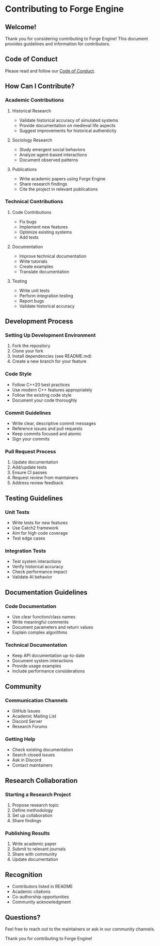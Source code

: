 # Contributing to Forge Engine

## Welcome!
Thank you for considering contributing to Forge Engine! This document provides guidelines and information for contributors.

## Code of Conduct
Please read and follow our [Code of Conduct](CODE_OF_CONDUCT.md).

## How Can I Contribute?

### Academic Contributions
1. Historical Research
   - Validate historical accuracy of simulated systems
   - Provide documentation on medieval life aspects
   - Suggest improvements for historical authenticity

2. Sociology Research
   - Study emergent social behaviors
   - Analyze agent-based interactions
   - Document observed patterns

3. Publications
   - Write academic papers using Forge Engine
   - Share research findings
   - Cite the project in relevant publications

### Technical Contributions

1. Code Contributions
   - Fix bugs
   - Implement new features
   - Optimize existing systems
   - Add tests

2. Documentation
   - Improve technical documentation
   - Write tutorials
   - Create examples
   - Translate documentation

3. Testing
   - Write unit tests
   - Perform integration testing
   - Report bugs
   - Validate historical accuracy

## Development Process

### Setting Up Development Environment
1. Fork the repository
2. Clone your fork
3. Install dependencies (see README.md)
4. Create a new branch for your feature

### Code Style
- Follow C++20 best practices
- Use modern C++ features appropriately
- Follow the existing code style
- Document your code thoroughly

### Commit Guidelines
- Write clear, descriptive commit messages
- Reference issues and pull requests
- Keep commits focused and atomic
- Sign your commits

### Pull Request Process
1. Update documentation
2. Add/update tests
3. Ensure CI passes
4. Request review from maintainers
5. Address review feedback

## Testing Guidelines

### Unit Tests
- Write tests for new features
- Use Catch2 framework
- Aim for high code coverage
- Test edge cases

### Integration Tests
- Test system interactions
- Verify historical accuracy
- Check performance impact
- Validate AI behavior

## Documentation Guidelines

### Code Documentation
- Use clear function/class names
- Write meaningful comments
- Document parameters and return values
- Explain complex algorithms

### Technical Documentation
- Keep API documentation up-to-date
- Document system interactions
- Provide usage examples
- Include performance considerations

## Community

### Communication Channels
- GitHub Issues
- Academic Mailing List
- Discord Server
- Research Forums

### Getting Help
- Check existing documentation
- Search closed issues
- Ask in Discord
- Contact maintainers

## Research Collaboration

### Starting a Research Project
1. Propose research topic
2. Define methodology
3. Set up collaboration
4. Share findings

### Publishing Results
1. Write academic paper
2. Submit to relevant journals
3. Share with community
4. Update documentation

## Recognition
- Contributors listed in README
- Academic citations
- Co-authorship opportunities
- Community acknowledgment

## Questions?
Feel free to reach out to the maintainers or ask in our community channels.

Thank you for contributing to Forge Engine!
